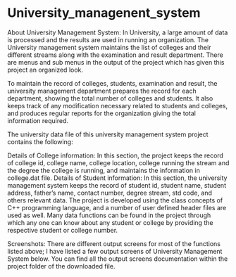 # University_managenent_system

About University Management System:
In University, a large amount of data is processed and the results are used in running an organization. The University management system maintains the list of colleges and their different streams along with the examination and result department. There are menus and sub menus in the output of the project which has given this project an organized look.

To maintain the record of colleges, students, examination and result, the university management department prepares the record for each department, showing the total number of colleges and students. It also keeps track of any modification necessary related to students and colleges, and produces regular reports for the organization giving the total information required.

The university data file of this university management system project contains the following:

Details of College information: In this section, the project keeps the record of college id, college name, college location, college running the stream and the degree the college is running, and maintains the information in college.dat file.
Details of Student information: In this section, the university management system keeps the record of student id, student name, student address, father’s name, contact number, degree stream, std code, and others relevant data.
The project is developed using the class concepts of C++ programming language, and a number of user defined header files are used as well. Many data functions can be found in the project through which any one can know about any student or college by providing the respective student or college number.

Screenshots:
There are different output screens for most of the functions listed above; I have listed a few output screens of University Management System below. You can find all the output screens documentation within the project folder of the downloaded file.

